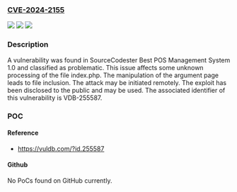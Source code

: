 ### [CVE-2024-2155](https://cve.mitre.org/cgi-bin/cvename.cgi?name=CVE-2024-2155)
![](https://img.shields.io/static/v1?label=Product&message=Best%20POS%20Management%20System&color=blue)
![](https://img.shields.io/static/v1?label=Version&message=%3D%201.0%20&color=brighgreen)
![](https://img.shields.io/static/v1?label=Vulnerability&message=CWE-73%20File%20Inclusion&color=brighgreen)

### Description

A vulnerability was found in SourceCodester Best POS Management System 1.0 and classified as problematic. This issue affects some unknown processing of the file index.php. The manipulation of the argument page leads to file inclusion. The attack may be initiated remotely. The exploit has been disclosed to the public and may be used. The associated identifier of this vulnerability is VDB-255587.

### POC

#### Reference
- https://vuldb.com/?id.255587

#### Github
No PoCs found on GitHub currently.

